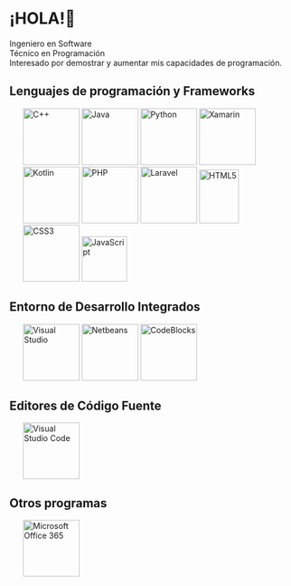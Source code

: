 <h1>¡HOLA!👋</h1>
</p>  
  <p>Ingeniero en Software <br> Técnico en Programación <br> Interesado por demostrar y aumentar mis capacidades de programación.</p>
  
<h2>Lenguajes de programación y Frameworks</h2>
  <ul>
    <img src="https://www.logo.wine/a/logo/C%2B%2B/C%2B%2B-Logo.wine.svg" alt="C++" width="100" height="100"> 
    <img src="https://www.logo.wine/a/logo/Java_(programming_language)/Java_(programming_language)-Logo.wine.svg" alt="Java" width="100" height="100"> 
    <img src="https://www.logo.wine/a/logo/Python_(programming_language)/Python_(programming_language)-Logo.wine.svg" alt="Python" width="100" height="100"> 
    <img src="https://www.logo.wine/a/logo/Xamarin/Xamarin-Logo.wine.svg" alt="Xamarin" width="100" height="100"> 
    <img src="https://www.logo.wine/a/logo/Kotlin_(programming_language)/Kotlin_(programming_language)-Logo.wine.svg" alt="Kotlin" width="100" height="100">
    <img src="https://www.logo.wine/a/logo/PHP/PHP-Logo.wine.svg" alt="PHP" width="100" height="100"> 
    <img src="https://www.logo.wine/a/logo/Laravel/Laravel-Logo.wine.svg" alt="Laravel" width="100" height="100"> 
    <img src="https://brandslogos.com/wp-content/uploads/images/html-logo.png" alt="HTML5" width="70" height="95"> 
    <img src="https://brandslogos.com/wp-content/uploads/images/css3-logo.png" alt="CSS3" width="100" height="100"> 
    <img src="https://brandslogos.com/wp-content/uploads/images/javascript-logo.png" alt="JavaScript" width="80" height="80"> 
  </ul>
  
<h2>Entorno de Desarrollo Integrados</h2>
  <ul>
    <img src="https://i.pinimg.com/originals/ff/00/07/ff0007b52b67bbc5f86b88769e9c1b67.png" alt="Visual Studio" width="100" height="100">
    <img src="https://www.logo.wine/a/logo/NetBeans/NetBeans-Logo.wine.svg" alt="Netbeans" width="100" height="100">
    <img src="https://softbesplatno.com/wp-content/uploads/2016/09/logo1-2.png" alt="CodeBlocks" width="100" height="100">
  </ul>

<h2>Editores de Código Fuente</h2>
  <ul>
    <img src="https://upload.wikimedia.org/wikipedia/commons/thumb/2/2d/Visual_Studio_Code_1.18_icon.svg/1200px-Visual_Studio_Code_1.18_icon.svg.png" alt="Visual Studio Code" width="100" height="100">
  </ul>

<h2>Otros programas</h2>
  <ul>
    <img src="https://www.logo.wine/a/logo/Microsoft_Office/Microsoft_Office-Logo.wine.svg" alt="Microsoft Office 365" width="100" height="100">
  </ul>

